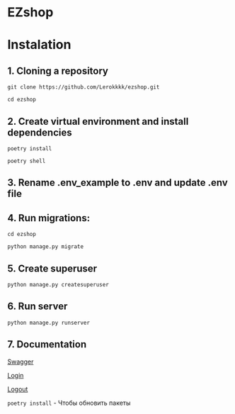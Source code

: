 # EZshop

# Instalation
## 1. Cloning a repository

`git clone https://github.com/Lerokkkk/ezshop.git`

`cd ezshop`

## 2. Create virtual environment and install dependencies

`poetry install`

`poetry shell`

## 3. Rename .env_example to .env and update .env file 

## 4. Run migrations:
`cd ezshop`

`python manage.py migrate`

## 5. Create superuser
`python manage.py createsuperuser`

## 6. Run server
`python manage.py runserver`

## 7. Documentation 
[Swagger](http://127.0.0.1:8000/api/v1/schema/swagger-ui/#/)

[Login](http://127.0.0.1:8000/login/)

[Logout](http://127.0.0.1:8000/logout/)

`poetry install` - Чтобы обновить пакеты